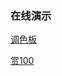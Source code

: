 ### 在线演示

[调色板](http://111.229.107.228:263/games/paint/paint2.html) 

[赏100](http://111.229.107.228:263/games/animation/shang.html)
